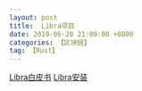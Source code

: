 ```yaml
---
layout: post
title:  Libra项目
date: 2019-06-20 21:00:00 +0800
categories: 【区块链】
tag: 【Rust】
---
```



[Libra白皮书](https://libra.org/zh-CN/white-paper/#how-to-get-involved)
[Libra安装](https://developers.libra.org/)

